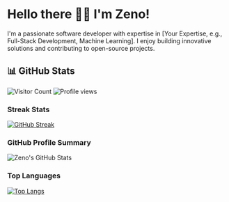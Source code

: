 # Hello there 👋🏾 I'm Zeno!

I'm a passionate software developer with expertise in [Your Expertise, e.g., Full-Stack Development, Machine Learning]. I enjoy building innovative solutions and contributing to open-source projects.

## 📊 GitHub Stats

![Visitor Count](https://komarev.com/ghpvc/?username=zenodavids&color=blue)
![Profile views](https://komarev.com/ghpvc/?username=zenodavids&color=blueviolet)

### Streak Stats
[![GitHub Streak](https://streak-stats.demolab.com/?user=zenodavids)](https://git.io/streak-stats)

### GitHub Profile Summary
<picture>
  <source
    srcset="https://github-readme-stats.vercel.app/api?username=zenodavids&show_icons=true&theme=dark"
    media="(prefers-color-scheme: dark)"
  />
  <source
    srcset="https://github-readme-stats.vercel.app/api?username=zenodavids&show_icons=true"
    media="(prefers-color-scheme: light), (prefers-color-scheme: no-preference)"
  />
  <img src="https://github-readme-stats.vercel.app/api?username=zenodavids&show_icons=true" alt="Zeno's GitHub Stats" />
</picture>

### Top Languages
[![Top Langs](https://github-readme-stats.vercel.app/api/top-langs/?username=zenodavids&layout=donut&langs_count=8&hide_progress=true)](https://github.com/zenodavids/github-readme-stats)

